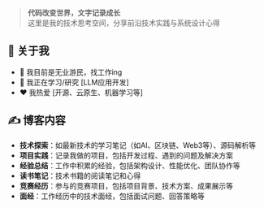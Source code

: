 
> **代码改变世界，文字记录成长**  
> 这里是我的技术思考空间，分享前沿技术实践与系统设计心得

## 🧑 关于我
- 💼 我目前是无业游民，找工作ing
- 🌱 我正在学习/研究 [LLM应用开发]
- ❤️ 我热爱 [开源、云原生、机器学习等]

## ✍️ 博客内容
- **技术探索**：如最新技术的学习笔记（如AI、区块链、Web3等）、源码解析等
- **项目实践**：记录我做的项目，包括开发过程、遇到的问题及解决方案
- **经验总结**：工作中积累的经验，包括架构设计、性能优化、团队协作等
- **读书笔记**：技术书籍的阅读笔记和心得
- **竞赛经历**：参与的竞赛项目，包括项目背景、技术方案、成果展示等
- **面经**：工作经历中的技术面经，包括面试问题、回答策略等